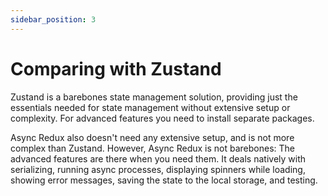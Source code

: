 ```yaml
---
sidebar_position: 3
---
```


# Comparing with Zustand

Zustand is a barebones state management solution,
providing just the essentials needed for state management without extensive
setup or complexity. For advanced features you need to install separate packages.

Async Redux also doesn't need any extensive setup, and is not more complex than Zustand.
However, Async Redux is not barebones: The advanced features are there when you need them.
It deals natively with serializing, running async processes, displaying spinners
while loading, showing error messages, saving the state to the local storage, and testing.
